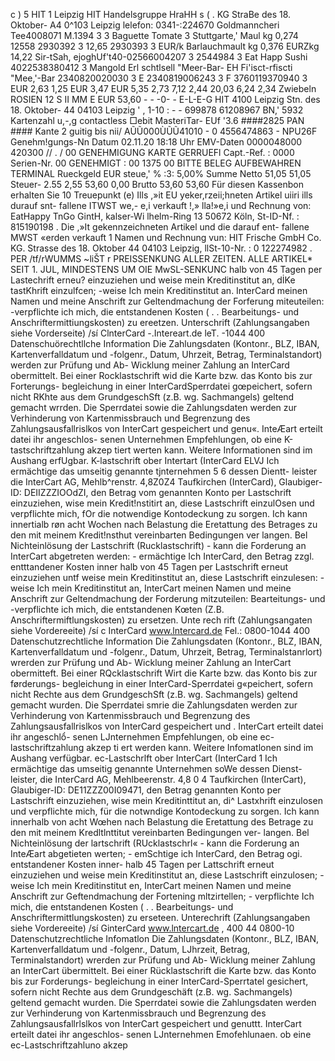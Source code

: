 c ) 5 HIT 1 Leipzig HIT Handelsgruppe HraHH s ( . KG StraBe des 18. Oktober- A4 0^103 Leipzig lelefon: 0341-:224670 Goldmanncheri Tee4008071 M.1394 3 3 Baguette Tomate 3 Stuttgarte,' Maul kg 0,274 12558 2930392 3 12,65 2930393 3 EUR/k Barlauchmault kg 0,376 EURZkg 14,22 Sir-tSah, ejoghUf't40-02566004207 3 2544984 3 Eat Happ Sushi 4022538380412 3 Mangold Erl schtlsell "Meer-Bar- EH Fi'isct-rfiscti "Mee,'-Bar 2340820020030 3 E 2340819006243 3 F 3760119370940 3 EUR 2,63 1,25 EUR 3,47 EUR 5,35 2,73 7,12 2,44 20,03 6,24 2,34 Zwiebeln ROSIEN 12 S II MM E EUR 53,60 - - -0- - E-L-E-G HIT 4100 Leipzig Stn. des 18. Oktober- 44 04103 Leipzig ' , 1-10 : - - 699878 61208967 BN,' 5932 Kartenzahl u,-,g contactless □ebit MasteriTar- EUf '3.6 ####2825 PAN #### Kante 2 guitig bis nii/ AŨŨ000ÙŨŨ41010 - 0 4556474863 - NPU26F Genehm!gungs-Nn Datum 02.11.20 18:18 Uhr EMV-Daten 0000048000 420300 // . / 00 GENEHMIGUNG KARTE GERRUEFl Capt.-Ref. : 0000 Serien-Nr. 00 GENEHMIGT : 00 1375 00 BITTE BELEG AUFBEWAHREN TERMINAL Rueckgeld EUR steue,' % :3: 5,00% Summe Netto 51,05 51,05 Steuer- 2.55 2,55 53,60 0,00 Brutto 53,60 53,60 Für diesen Kassenbon erhalten Sie 10 Treuepunkt (e) Ills ,»it EU yeker,rzeii;hneten Artikel uiiri ills durauf snt- fallene ITWST we,- e,i verkauft !,» lla!»e,i und Rechnung von: EatHappy TnGo GintH, kalser-Wi lhelm-Ring 13 50672 Köln, St-ID-Nf. : 815190198 . Die ,»It gekennzeichneten Artikel und die darauf ent- fallene MWST «erden verkauft 1 Namen und Rechnung vun: HIT Frische GmbH Co. KG. Strasse des 18. Oktober 44 04103 Leipzig, llSt-10-Nr. : 0 122274982 . PER /tf/rWUMMS ~liŠT r PREISSENKUNG ALLER ZEITEN. ALLE ARTIKEL* SEIT 1. JUL, MINDESTENS UM OIE MwSL-SENKUNC halb von 45 Tagen per Lastechrift erneu? einzuziehen und weise mein Kreditinstitut an, dİKe tastKhrift einzulfcen; -weise Ich mein Kreditinstitut an. InterCard meinen Namen und meine Anschrift zur Geltendmachung der Forferung miteuteilen: -verpflichte ich mich, die entstandenen Kosten ( . . Bearbeitungs- und Anschriftermittiungskosten) zu ereetzen. Unterschrift (Zahlungsangaben siehe Vorderseite) /sí ClnterCard -.Intereart.de leT. -1044 400 Datenschuörechtllche Information Die Zahlungsdaten (Kontonr., BLZ, IBAN, Kartenverfalldatum und -folgenr., Datum, Uhrzeit, Betrag, Terminalstandort) werden zur Prüfung und Ab- Wicklung meiner Zahlung an InterCard obermittelt. Bei einer Rocklastschrift wid die Karte bzw. das Konto bis zur Forterungs- begleichung in einer InterCardSperrdatei gœpeichert, sofern nicht RKhte aus dem GrundgeschSft (z.B. wg. Sachmangels) geltend gemacht wrrden. Die Sperrdatei sowie die Zahlungsdaten werden zur Verhinderung von Kartenmissbrauch und Begrenzung des Zahlungsausfallrislkos von InterCart gespeichert und genu«. InteÆart erteilt datei ihr angeschlos- senen Unternehmen Empfehlungen, ob eine K-tastschriftzahlung akzep tiert werten kann. Weitere Informationen sind im Aushang erfUgbar. K-lastschrift ober Intertart (InterCard ELVJ Ich ermächtige das umseitig genannte tjnternehmen 5 6 dessen Dientt- leister die InterCart AG, Mehlb^renstr. 4,8Z0Z4 Taufkirchen (InterCard), Glaubiger-ID: DEIIZZZIOOdZI, den Betrag vom genannten Konto per Lastschrift einzuziehen, wise mein Kredit!nstitirt an, diese Lastschrift einzulOsen und verpflichte mich, fOr die notwendige Kontodeckung zu sorgen. Ich kann innertialb røn acht Wochen nach Belastung die Eretattung des Betrages zu den mit meinem Kredit!nsthut vereinbarten Bedingungen ver langen. Bel Nichteinlösung der Lastschrift (Rucklastschrift) - kann die Forderung an InterCart abgetreten werden: - ermächtige Ich InterCard, den Betrag zzgl. entttandener Kosten inner halb von 45 Tagen per Lastschrift erneut einzuziehen untf weise mein Kreditinstitut an, diese Lastschrift einzulesen: -weise Ich mein Kreditinstitut an, InterCart meinen Namen und meine Anschrift zur Geltendmachung der Forderung mitzuteilen: Bearteitungs- und -verpflichte ich mich, die entstandenen Kœten (Z.B. Anschriftermiftlungskosten) zu ersetzen. Unte rech rift (Zahlungsangaten siehe Vordereeite) /sí c InterCard www.lntercard.de Fel.: 0800-1044 400 Datenschutzrechtliche Information Die Zahlungsdaten (Kontonr., BLZ, IBAN, Kartenverfalldatum und -folgenr., Datum, Uhrzeit, Betrag, Terminalstanrlort) wrerden zur Prüfung und Ab- Wicklung meiner Zahlung an InterCart obermitteft. Bei einer RQcklastschrift Wirt die Karte bzw. das Konto bis zur førderungs- begleichung in einer InterCard-Sperrdatei g«peichert, sofern nicht Rechte aus dem GrundgeschSft (z.B. wg. Sachmangels) geltend gemacht wurden. Die Sperrdatei smrie die Zahlungsdaten werden zur Verhinderung von Kartenmissbrauch und Begrenzung des Zahlungsausfallrislkos von InterCard gespeichert und . InterCart erteilt datei ihr angeschlổ- senen LJnternehmen Empfehlungen, ob eine ec-lastschriftzahlung akzep ti ert werden kann. Weitere Infomatlonen sind im Aushang verfügbar. ec-Lastschrlft ober InterCart (InterCard 1 Ich ermächtige das umseitig genannte Unternehmen soWe dessen Dienst- leister, die InterCard AG, Mehlbeerenstr. 4,8 0 4 Taufkirchen (InterCart), Glaubiger-ID: DE11ZZZ00I09471, den Betrag genannten Konto per Lastschrift einzuziehen, wise mein Kreditinttitut an, di^ Lastxhrift einzulosen und verpflichte mich, für die notwndige Kontodeckung zu sorgen. Ich kann innerhalb von acht Wœhen nach Belastung die Eretattung des Betrage zu den mit meinem Kredltlnttitut vereinbarten Bedingungen ver- langen. Bel Nichteinlösung der lartschrift (RUcklastschrl« - kann die Forderung an InteÆart abgetieten werten; - emSchtige ich InterCard, den Betrag ogi. entstandener Kosten inner- halb 45 Tagen per Lattschrift erneut einzuziehen und weise mein Kreditinstitut an, diese Lastschrift einzulosen; - weise Ich mein Kreditinstitut en, InterCart meinen Namen und meine Anschrift zur Geftendmachung der Fortening mltzirtellen; - verpflichte Ich mich, die entstandenen Kosten ( . . Bearbeitungs- und Anschriftermittlungskosten) zu erseteen. Unterechrift (Zahlungsangaben siehe Vordereeite) /sí GinterCard www.lntercart.de , 400 44 0800-10 Datenschutzrechtliche Infomatlon Die Zahlungsdaten (Kontonr., BLZ, IBAN, Kartenverfalldatum und -folgenr., Datum, LJhrzeit, Betrag, Terminalstandort) wrerden zur Prüfung und Ab- Wicklung meiner Zahlung an InterCart übermittelt. Bei einer Rücklastschrift die Karte bzw. das Konto bis zur Forderungs- begleichung in einer InterCard-Sperrtatel gesichert, sofern nicht Rechte aus dem Grundgeschäft (z.B. wg. Sachmangels) geltend gemacht wurden. Die Sperrdatei sowie die Zahlungsdaten werden zur Verhinderung von Kartenmissbrauch und Begrenzung des Zahlungsausfallrlslkos von InterCart gespeichert und genuttt. InterCart erteilt datei ihr angeschlos- senen LJnternehmen Emofehlunaen. ob eine ec-Lastschriftzahluno akzep